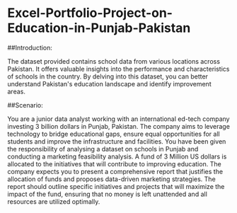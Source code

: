 # Excel-Portfolio-Project-on-Education-in-Punjab-Pakistan

##Introduction:

The dataset provided contains school data from various locations across Pakistan. It offers
valuable insights into the performance and characteristics of schools in the country. By
delving into this dataset, you can better understand Pakistan's education landscape and
identify improvement areas.

##Scenario:

You are a junior data analyst working with an international ed-tech company investing 3
billion dollars in Punjab, Pakistan. The company aims to leverage technology to bridge
educational gaps, ensure equal opportunities for all students and improve the infrastructure
and facilities. You have been given the responsibility of analysing a dataset on schools in
Punjab and conducting a marketing feasibility analysis. A fund of 3 Million US dollars is
allocated to the initiatives that will contribute to improving education. The company expects
you to present a comprehensive report that justifies the allocation of funds and proposes
data-driven marketing strategies. The report should outline specific initiatives and projects
that will maximize the impact of the fund, ensuring that no money is left unattended and all
resources are utilized optimally.
